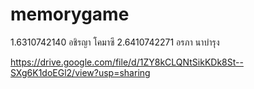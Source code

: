 # memorygame
1.6310742140 อชิรญา โคมาซึ 
2.6410742271 อรภา นาบำรุง

https://drive.google.com/file/d/1ZY8kCLQNtSikKDk8St--SXg6K1doEGl2/view?usp=sharing
